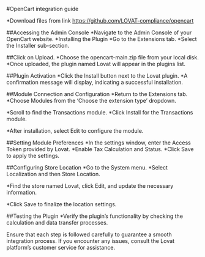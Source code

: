 #OpenCart integration guide
 

*Download files from link https://github.com/LOVAT-compliance/opencart

 

##Accessing the Admin Console
*Navigate to the Admin Console of your OpenCart website.
*Installing the Plugin
*Go to the Extensions tab.
*Select the Installer sub-section.


##Click on Upload.
*Choose the opencart-main.zip file from your local disk.
*Once uploaded, the plugin named Lovat will appear in the plugins list.


 

##Plugin Activation
*Click the Install button next to the Lovat plugin.
*A confirmation message will display, indicating a successful installation.


##Module Connection and Configuration
*Return to the Extensions tab.
*Choose Modules from the ‘Choose the extension type’ dropdown.


*Scroll to find the Transactions module.
*Click Install for the Transactions module.


*After installation, select Edit to configure the module.


##Setting Module Preferences
*In the settings window, enter the Access Token provided by Lovat.
*Enable Tax Calculation and Status.
*Click Save to apply the settings.
 



##Configuring Store Location
*Go to the System menu.
*Select Localization and then Store Location.


 

*Find the store named Lovat, click Edit, and update the necessary information.


*Click Save to finalize the location settings.

##Testing the Plugin
*Verify the plugin’s functionality by checking the calculation and data transfer processes.


Ensure that each step is followed carefully to guarantee a smooth integration process. If you encounter any issues, consult the Lovat platform’s customer service for assistance.
